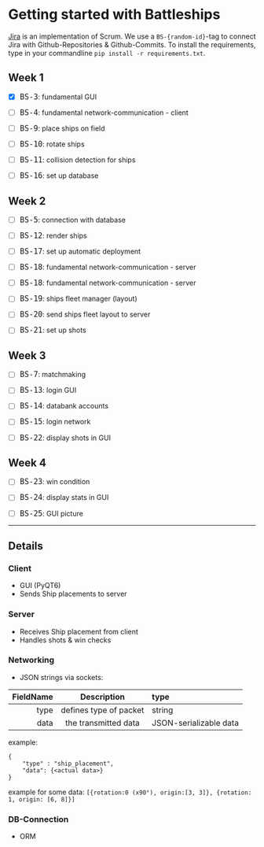 # Getting started with Battleships

[Jira](https://atlassian.net/) is an implementation of Scrum.
We use a `BS-{random-id}`-tag to connect Jira with Github-Repositories & Github-Commits.
To install the requirements, type in your commandline `pip install -r requirements.txt`.

## Week 1

- [x] <font size="4">`BS-3`</font>: fundamental GUI

- [ ] <font size="4">`BS-4`</font>: fundamental network-communication - client

- [ ] <font size="4">`BS-9`</font>: place ships on field

- [ ] <font size="4">`BS-10`</font>: rotate ships

- [ ] <font size="4">`BS-11`</font>: collision detection for ships

- [ ] <font size="4">`BS-16`</font>: set up database

## Week 2

- [ ] <font size="4">`BS-5`</font>: connection with database

- [ ] <font size="4">`BS-12`</font>: render ships

- [ ] <font size="4">`BS-17`</font>: set up automatic deployment

- [ ] <font size="4">`BS-18`</font>: fundamental network-communication - server

- [ ] <font size="4">`BS-18`</font>: fundamental network-communication - server

- [ ] <font size="4">`BS-19`</font>: ships fleet manager (layout)

- [ ] <font size="4">`BS-20`</font>: send ships fleet layout to server

- [ ] <font size="4">`BS-21`</font>: set up shots

## Week 3

- [ ] <font size="4">`BS-7`</font>: matchmaking

- [ ] <font size="4">`BS-13`</font>: login GUI

- [ ] <font size="4">`BS-14`</font>: databank accounts

- [ ] <font size="4">`BS-15`</font>: login network

- [ ] <font size="4">`BS-22`</font>: display shots in GUI

## Week 4

- [ ] <font size="4">`BS-23`</font>: win condition

- [ ] <font size="4">`BS-24`</font>: display stats in GUI

- [ ] <font size="4">`BS-25`</font>: GUI picture

---

## Details

### Client

- GUI (PyQT6)
- Sends Ship placements to server

### Server

- Receives Ship placement from client
- Handles shots & win checks

### Networking

- JSON strings via sockets:

| FieldName |      Description       | type                   |
| --------: | :--------------------: | :--------------------- |
|      type | defines type of packet | string                 |
|      data |  the transmitted data  | JSON-serializable data |

example:

```
{
	"type" : "ship_placement",
	"data": {<actual data>}
}
```

example for some data:
`[{rotation:0 (x90°), origin:[3, 3]}, {rotation: 1, origin: [6, 8]}]`

### DB-Connection

- ORM
